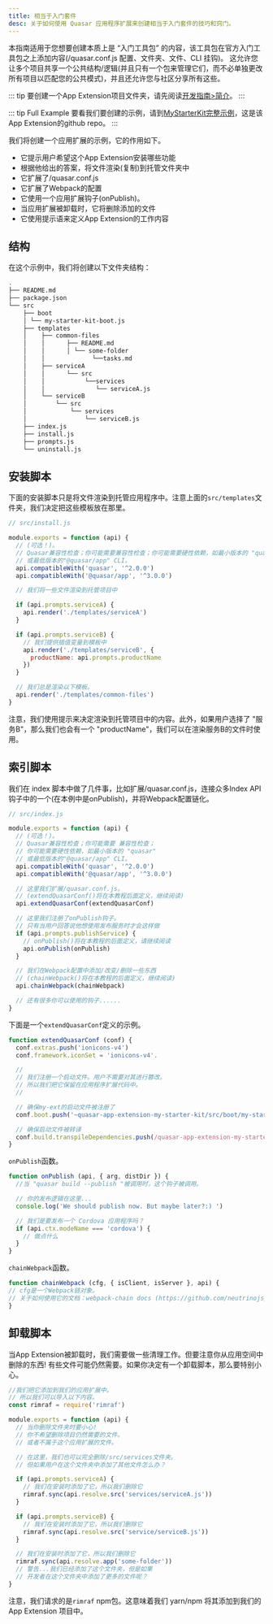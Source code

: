 ```yaml
---
title: 相当于入门套件
desc: 关于如何使用 Quasar 应用程序扩展来创建相当于入门套件的技巧和窍门。
---
```


本指南适用于您想要创建本质上是 “入门工具包” 的内容，该工具包在官方入门工具包之上添加内容(/quasar.conf.js 配置、文件夹、文件、CLI 挂钩)。
这允许您让多个项目共享一个公共结构/逻辑(并且只有一个包来管理它们，而不必单独更改所有项目以匹配您的公共模式)，并且还允许您与社区分享所有这些。

::: tip
要创建一个App Extension项目文件夹，请先阅读[开发指南>简介](/app-extensions/development-guide/introduction)。
:::

::: tip Full Example
要看我们要创建的示例，请到[MyStarterKit完整示例](https://github.com/quasarframework/app-extension-examples/tree/v2/my-starter-kit)，这是该App Extension的github repo。
:::

我们将创建一个应用扩展的示例，它的作用如下。

* 它提示用户希望这个App Extension安装哪些功能
* 根据他给出的答案，将文件渲染(复制)到托管文件夹中
* 它扩展了/quasar.conf.js
* 它扩展了Webpack的配置
* 它使用一个应用扩展钩子(onPublish)。
* 当应用扩展被卸载时，它将删除添加的文件
* 它使用提示语来定义App Extension的工作内容

## 结构

在这个示例中，我们将创建以下文件夹结构：

```bash
.
├── README.md
├── package.json
└── src
    ├── boot
    │ └── my-starter-kit-boot.js
    ├── templates
    │    ├── common-files
    │    │      ├── README.md
    │    │      │ └── some-folder
    │    │             └──tasks.md
    │    ├── serviceA
    │    │      └── src
    │    │           └──services
    │    │              └── serviceA.js
    │    └── serviceB
    │        └── src
    │            └── services
    │                └── serviceB.js
    ├── index.js
    ├── install.js
    ├── prompts.js
    └── uninstall.js
```

## 安装脚本

下面的安装脚本只是将文件渲染到托管应用程序中。注意上面的`src/templates`文件夹，我们决定把这些模板放在那里。

```js
// src/install.js

module.exports = function (api) {
  // (可选！)。
  // Quasar兼容性检查；你可能需要兼容性检查；你可能需要硬性依赖，如最小版本的 "quasar"
  // 或最低版本的"@quasar/app" CLI。
  api.compatibleWith('quasar', '^2.0.0')
  api.compatibleWith('@quasar/app', '^3.0.0')

  // 我们将一些文件渲染到托管项目中

  if (api.prompts.serviceA) {
    api.render('./templates/serviceA')
  }

  if (api.prompts.serviceB) {
    // 我们提供插值变量到模板中
    api.render('./templates/serviceB', {
      productName: api.prompts.productName
    })
  }

  // 我们总是渲染以下模板。
  api.render('./templates/common-files')
}
```

注意，我们使用提示来决定渲染到托管项目中的内容。此外，如果用户选择了 "服务B"，那么我们也会有一个 "productName"，我们可以在渲染服务B的文件时使用。

## 索引脚本

我们在 index 脚本中做了几件事，比如扩展/quasar.conf.js，连接众多Index API钩子中的一个(在本例中是onPublish)，并将Webpack配置链化。

```js
// src/index.js

module.exports = function (api) {
  // (可选！)。
  // Quasar兼容性检查；你可能需要 兼容性检查；
  // 你可能需要硬性依赖，如最小版本的 "quasar"
  // 或最低版本的"@quasar/app" CLI。
  api.compatibleWith('quasar', '^2.0.0')
  api.compatibleWith('@quasar/app', '^3.0.0')

  // 这里我们扩展/quasar.conf.js。
  // (extendQuasarConf()将在本教程后面定义，继续阅读)
  api.extendQuasarConf(extendQuasarConf)

  // 这里我们注册了onPublish钩子。
  // 只有当用户回答说他想使用发布服务时才会这样做
  if (api.prompts.publishService) {
    // onPublish()将在本教程的后面定义，请继续阅读
    api.onPublish(onPublish)
  }

  // 我们在Webpack配置中添加/改变/删除一些东西
  // (chainWebpack()将在本教程的后面定义，继续阅读)
  api.chainWebpack(chainWebpack)

  // 还有很多你可以使用的钩子......
}
```

下面是一个`extendQuasarConf`定义的示例。

```js
function extendQuasarConf (conf) {
  conf.extras.push('ionicons-v4')
  conf.framework.iconSet = 'ionicons-v4'.

  //
  // 我们注册一个启动文件。用户不需要对其进行篡改。
  // 所以我们把它保留在应用程序扩展代码中。
  //

  // 确保my-ext的启动文件被注册了
  conf.boot.push('~quasar-app-extension-my-starter-kit/src/boot/my-starter-kit-boot.js')

  // 确保启动文件被转译
  conf.build.transpileDependencies.push(/quasar-app-extension-my-starter-kit[/\/]src/)
}
```

`onPublish`函数。

```js
function onPublish (api, { arg, distDir }) {
  //当 "quasar build --publish "被调用时，这个钩子被调用。

  // 你的发布逻辑在这里...
  console.log('We should publish now. But maybe later?:) ')

  // 我们是要发布一个 Cordova 应用程序吗？
  if (api.ctx.modeName === 'cordova') {
    // 做点什么
  }
}
```

`chainWebpack`函数。

```js
function chainWebpack (cfg, { isClient, isServer }, api) {
// cfg是一个Webpack链对象。
// 关于如何使用它的文档：webpack-chain docs (https://github.com/neutrinojs/webpack-chain)
}
```

## 卸载脚本

当App Extension被卸载时，我们需要做一些清理工作。但要注意你从应用空间中删除的东西! 有些文件可能仍然需要。如果你决定有一个卸载脚本，那么要特别小心。

```js
//我们把它添加到我们的应用扩展中。
// 所以我们可以导入以下内容。
const rimraf = require('rimraf')

module.exports = function (api) {
  // 当你删除文件夹时要小心!
  // 你不希望删除项目仍然需要的文件。
  // 或者不属于这个应用扩展的文件。

  // 在这里，我们也可以完全删除/src/services文件夹。
  // 但如果用户在这个文件夹中添加了其他文件怎么办？

  if (api.prompts.serviceA) {
    // 我们在安装时添加了它，所以我们删除它
    rimraf.sync(api.resolve.src('services/serviceA.js'))
  }

  if (api.prompts.serviceB) {
    // 我们在安装时添加了它，所以我们删除它
    rimraf.sync(api.resolve.src('service/serviceB.js'))
  }

  // 我们在安装时添加了它，所以我们删除它
  rimraf.sync(api.resolve.app('some-folder'))
  // 警告...我们已经添加了这个文件夹，但是如果
  // 开发者在这个文件夹中添加了更多的文件呢？
}
```

注意，我们请求的是`rimraf` npm包。这意味着我们 yarn/npm 将其添加到我们的 App Extension 项目中。
